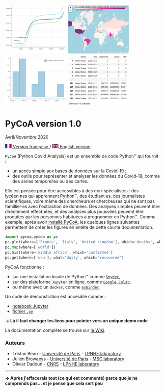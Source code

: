 <!-- [Pycoa Logo](fig/pycoa_logo.png) -->

<img src="fig/pycoa_plot_example.png" width="200px"> <img src="fig/pycoa_map_example.png" width="200px"> <img src="fig/pycoa_hist_example.png" width="200px"> <img src="fig/pycoa_get_example.png" width="200px">

# PyCoA version 1.0

Avril/Novembre 2020

<!-- _Ceci est la <a href="index_FR">version française </a><img src="fig/FR.png" height="14px" alt="FR flag" />. There is also an <a href=""/>english version </a><img src="fig/UK.png" height="14px" alt="UK flag" />._ -->

[<img src="fig/FR.png" height="14px" alt="FR flag"> Version française ](https://github.com/pycoa/pycoa.github.io/index_FR) / 
[ <img src="fig/UK.png" height="14px" alt="UK flag"> English  version ](https://github.com/pycoa/pycoa.github.io)


`PyCoA` (Python Covid Analysis) est un ensemble de code Python™ qui fournit :
- un accès simple aux bases de données sur la Covid-19 ;
- des outils pour représenter et analyser les données du Covid-19, comme des séries temporelles ou des cartes.

Elle est pensée pour être accessibles à des non-spécialistes : des lycéen·nes qui apprennent Python™, des étudiant·es, des journalistes scientifiques, voire même des chercheurs et chercheuses qui ne sont pas famillier·es avec l'extraction de données. Des analyses simples peuvent être directement effectuées, et des analyses plus poussées peuvent être produites par les personnes habituées à programmer en Pythpn™. Comme exemple, après avoir [installé PyCoA](https://github.com/pycoa/wiki/Install), les quelques lignes suivantes permettent de créer les figures en entête de cette courte documentation.

```python
import pycoa.pycoa as pc
pc.plot(where=['France', 'Italy', 'United kingdom'], which='deaths', what='cumul')
pc.map(where=['world'])
pc.hist(where='middle africa', which='confirmed')
pc.get(where=['usa'], what='daily', which='recovered')
```

PyCoA fonctionne :
- sur une installation locale de Python™ comme [`Spyder`](https://www.spyder-ide.org/),
- sur des plateforme `Jupyter` en ligne, comme [`Google Colab`](https://colab.research.google.com/),
- ou même avec un `docker`, comme [`mybinder`](https://mybinder.org/).

Un code de démonstration est accesible comme : 
- [notebook Jupyter](https://github.com/pycoa/pycoa-notebooks)
- [fichier `.py`](https://github.com/pycoa/py)

**-> Là il faut changer les liens pour pointer vers un unique demo code**

La documentation complète se trouve sur [le Wiki](https://github.com/pycoa/wiki/Home).

### Auteurs

* Tristan Beau - [Université de Paris](http://u-paris.fr) - [LPNHE laboratory](http://lpnhe.in2p3.fr/)
* Julien Browaeys - [Université de Paris](http://u-paris.fr) - [MSC laboratory](http://www.msc.univ-paris-diderot.fr/)
* Olivier Dadoun - [CNRS](http://cnrs.fr) - [LPNHE laboratory](http://lpnhe.in2p3.fr/)

---
**-> Après j'effacerais tout (ce qui est commenté) parce que je ne comprends pas... et je pense que cela sert peu**

<!-- 
<section id="downloads" class="clearfix">
  <a href="https://github.com/tjbtjbtjb/pycoa/zipball/main" id="download-zip" class="button"><span>Download .zip</span></a>
  <a href="https://github.com/tjbtjbtjb/pycoa/tarball/main" id="download-tar-gz" class="button"><span>Download .tar.gz</span></a>
  <a href="https://github.com/tjbtjbtjb/pycoa/" id="view-on-github" class="button"><span>View on GitHub</span></a>
</section>~~
-->
